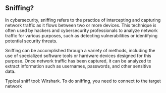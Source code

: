 ## Sniffing?
In cybersecurity, sniffing refers to the practice of intercepting and capturing network traffic as it flows between two or more devices. This technique is often used by hackers and cybersecurity professionals to analyze network traffic for various purposes, such as detecting vulnerabilities or identifying potential security threats.

Sniffing can be accomplished through a variety of methods, including the use of specialized software tools or hardware devices designed for this purpose. Once network traffic has been captured, it can be analyzed to extract information such as usernames, passwords, and other sensitive data.

Typical sniff tool: Wirshark.
To do sniffing, you need to connect to the target network